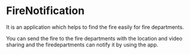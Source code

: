 # FireNotification

It is an application which helps to find the fire easily for fire departments. 

You can send the fire to the fire departments with the location and video sharing and the firedepartments can notify it by using the app.
